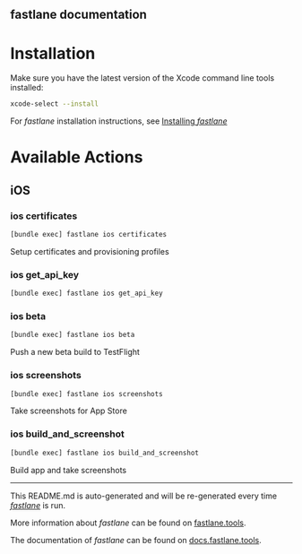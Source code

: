 fastlane documentation
----

# Installation

Make sure you have the latest version of the Xcode command line tools installed:

```sh
xcode-select --install
```

For _fastlane_ installation instructions, see [Installing _fastlane_](https://docs.fastlane.tools/#installing-fastlane)

# Available Actions

## iOS

### ios certificates

```sh
[bundle exec] fastlane ios certificates
```

Setup certificates and provisioning profiles

### ios get_api_key

```sh
[bundle exec] fastlane ios get_api_key
```



### ios beta

```sh
[bundle exec] fastlane ios beta
```

Push a new beta build to TestFlight

### ios screenshots

```sh
[bundle exec] fastlane ios screenshots
```

Take screenshots for App Store

### ios build_and_screenshot

```sh
[bundle exec] fastlane ios build_and_screenshot
```

Build app and take screenshots

----

This README.md is auto-generated and will be re-generated every time [_fastlane_](https://fastlane.tools) is run.

More information about _fastlane_ can be found on [fastlane.tools](https://fastlane.tools).

The documentation of _fastlane_ can be found on [docs.fastlane.tools](https://docs.fastlane.tools).
